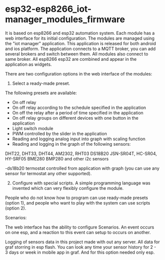 # esp32-esp8266_iot-manager_modules_firmware

It is based on esp8266 and esp32 automation system. Each module has a web interface for its initial configuration. The modules are managed using the "iot manager" application. This application is released for both android and ios platform. The application connects to a MQTT broker, you can add several brokers and switch between them. All modules also connect to same broker. All esp8266 esp32 are combined and appear in the application as widgets.

There are two configuration options in the web interface of the modules:

1. Select a ready-made preset. 

The following presets are available:

- On off relay   
- On off relay according to the schedule specified in the application   
- On off the relay after a period of time specified in the application   
- On off relay groups on different devices with one button in the application   
- Light switch module   
- PWM controlled by the slider in the application   
- Reading and logging analog input into graph with scaling function   
- Reading and logging in the graph of the following sensors:   

DHT22, DHT33, DHT44, AM2302, RHT03
DS18B20
JSN-SR04T, HC-SR04, HY-SRF05
BME280 BMP280 and other i2c sensors

-ds18b20 termostat controlled from application with graph (you can use any sensor for termostat any other supported).

2. Configure with special scripts. A simple programming language was invented which can very flexibly configure the module.

People who do not know how to program can use ready-made presets (option 1), and people who want to play with the system can use scripts (option 2).

Scenarios:

The web interface has the ability to configure Scenarios. An event occurs on one esp, and a reaction to this event can setup to occurs on another.

Logging of sensors data in this project made with out any server. All data for graf storring in esp flash. You can look any time your sensor history for 2 - 3 days or week in mobile app in graf.  And for this option needed only esp.


